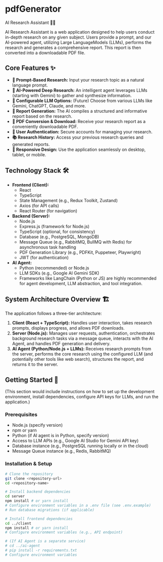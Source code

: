 # pdfGenerator

AI Research Assistant 🔎📄

AI Research Assistant is a web application designed to help users conduct in-depth research on any given subject. Users provide a prompt, and our AI-powered agent, utilizing Large LanguageModels (LLMs), performs the research and generates a comprehensive report. This report is then converted into a downloadable PDF file.

## Core Features ✨

* **📝 Prompt-Based Research:** Input your research topic as a natural language prompt.
* **🧠 AI-Powered Deep Research:** An intelligent agent leverages LLMs (starting with Gemini) to gather and synthesize information.
* **🤖 Configurable LLM Options:** (Future) Choose from various LLMs like Gemini, ChatGPT, Claude, and more.
* **📑 Report Generation:** The AI compiles a structured and informative report based on the research.
* **📄 PDF Conversion & Download:** Receive your research report as a conveniently downloadable PDF.
* **👤 User Authentication:** Secure accounts for managing your research.
* **📚 Research History:** Access your previous research queries and generated reports.
* **📱 Responsive Design:** Use the application seamlessly on desktop, tablet, or mobile.

## Technology Stack 🛠️

* **Frontend (Client):**
    * React
    * TypeScript
    * State Management (e.g., Redux Toolkit, Zustand)
    * Axios (for API calls)
    * React Router (for navigation)
* **Backend (Server):**
    * Node.js
    * Express.js (framework for Node.js)
    * TypeScript (optional, for consistency)
    * Database (e.g., PostgreSQL, MongoDB)
    * Message Queue (e.g., RabbitMQ, BullMQ with Redis) for asynchronous task handling
    * PDF Generation Library (e.g., PDFKit, Puppeteer, Playwright)
    * JWT (for authentication)
* **AI Agent:**
    * Python (recommended) or Node.js
    * LLM SDKs (e.g., Google AI Gemini SDK)
    * Frameworks like LangChain (Python or JS) are highly recommended for agent development, LLM abstraction, and tool integration.

## System Architecture Overview 🏗️

The application follows a three-tier architecture:

1.  **Client (React + TypeScript):** Handles user interaction, takes research prompts, displays progress, and allows PDF downloads.
2.  **Server (Node.js):** Manages user requests, authentication, orchestrates background research tasks via a message queue, interacts with the AI Agent, and handles PDF generation and delivery.
3.  **AI Agent (Python/Node.js + LLMs):** Receives research prompts from the server, performs the core research using the configured LLM (and potentially other tools like web search), structures the report, and returns it to the server.

## Getting Started 🚀

(This section would include instructions on how to set up the development environment, install dependencies, configure API keys for LLMs, and run the application.)

### Prerequisites

* Node.js (specify version)
* npm or yarn
* Python (if AI agent is in Python, specify version)
* Access to LLM APIs (e.g., Google AI Studio for Gemini API key)
* Database instance (e.g., PostgreSQL running locally or in the cloud)
* Message Queue instance (e.g., Redis, RabbitMQ)

### Installation & Setup

```bash
# Clone the repository
git clone <repository-url>
cd <repository-name>

# Install backend dependencies
cd server
npm install # or yarn install
# Configure environment variables in a .env file (see .env.example)
# Run database migrations (if applicable)

# Install frontend dependencies
cd ../client
npm install # or yarn install
# Configure environment variables (e.g., API endpoint)

# (If AI Agent is a separate service)
# cd ../ai-agent
# pip install -r requirements.txt
# Configure environment variables

